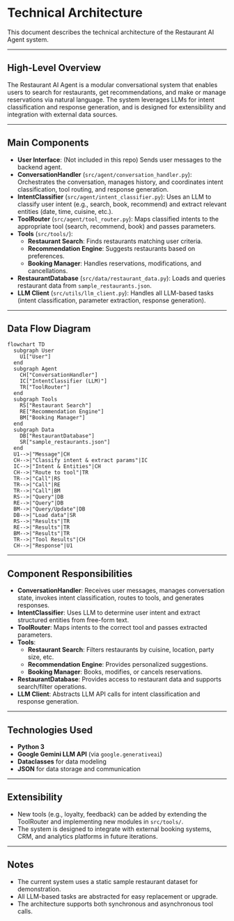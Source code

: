 # Technical Architecture

This document describes the technical architecture of the Restaurant AI Agent system.

---

## High-Level Overview

The Restaurant AI Agent is a modular conversational system that enables users to search for restaurants, get recommendations, and make or manage reservations via natural language. The system leverages LLMs for intent classification and response generation, and is designed for extensibility and integration with external data sources.

---

## Main Components

- **User Interface**: (Not included in this repo) Sends user messages to the backend agent.
- **ConversationHandler** (`src/agent/conversation_handler.py`): Orchestrates the conversation, manages history, and coordinates intent classification, tool routing, and response generation.
- **IntentClassifier** (`src/agent/intent_classifier.py`): Uses an LLM to classify user intent (e.g., search, book, recommend) and extract relevant entities (date, time, cuisine, etc.).
- **ToolRouter** (`src/agent/tool_router.py`): Maps classified intents to the appropriate tool (search, recommend, book) and passes parameters.
- **Tools** (`src/tools/`):
  - **Restaurant Search**: Finds restaurants matching user criteria.
  - **Recommendation Engine**: Suggests restaurants based on preferences.
  - **Booking Manager**: Handles reservations, modifications, and cancellations.
- **RestaurantDatabase** (`src/data/restaurant_data.py`): Loads and queries restaurant data from `sample_restaurants.json`.
- **LLM Client** (`src/utils/llm_client.py`): Handles all LLM-based tasks (intent classification, parameter extraction, response generation).

---

## Data Flow Diagram

```mermaid
flowchart TD
  subgraph User
    U1["User"]
  end
  subgraph Agent
    CH["ConversationHandler"]
    IC["IntentClassifier (LLM)"]
    TR["ToolRouter"]
  end
  subgraph Tools
    RS["Restaurant Search"]
    RE["Recommendation Engine"]
    BM["Booking Manager"]
  end
  subgraph Data
    DB["RestaurantDatabase"]
    SR["sample_restaurants.json"]
  end
  U1-->|"Message"|CH
  CH-->|"Classify intent & extract params"|IC
  IC-->|"Intent & Entities"|CH
  CH-->|"Route to tool"|TR
  TR-->|"Call"|RS
  TR-->|"Call"|RE
  TR-->|"Call"|BM
  RS-->|"Query"|DB
  RE-->|"Query"|DB
  BM-->|"Query/Update"|DB
  DB-->|"Load data"|SR
  RS-->|"Results"|TR
  RE-->|"Results"|TR
  BM-->|"Results"|TR
  TR-->|"Tool Results"|CH
  CH-->|"Response"|U1
```

---

## Component Responsibilities

- **ConversationHandler**: Receives user messages, manages conversation state, invokes intent classification, routes to tools, and generates responses.
- **IntentClassifier**: Uses LLM to determine user intent and extract structured entities from free-form text.
- **ToolRouter**: Maps intents to the correct tool and passes extracted parameters.
- **Tools**:
  - **Restaurant Search**: Filters restaurants by cuisine, location, party size, etc.
  - **Recommendation Engine**: Provides personalized suggestions.
  - **Booking Manager**: Books, modifies, or cancels reservations.
- **RestaurantDatabase**: Provides access to restaurant data and supports search/filter operations.
- **LLM Client**: Abstracts LLM API calls for intent classification and response generation.

---

## Technologies Used

- **Python 3**
- **Google Gemini LLM API** (via `google.generativeai`)
- **Dataclasses** for data modeling
- **JSON** for data storage and communication

---

## Extensibility

- New tools (e.g., loyalty, feedback) can be added by extending the ToolRouter and implementing new modules in `src/tools/`.
- The system is designed to integrate with external booking systems, CRM, and analytics platforms in future iterations.

---

## Notes
- The current system uses a static sample restaurant dataset for demonstration.
- All LLM-based tasks are abstracted for easy replacement or upgrade.
- The architecture supports both synchronous and asynchronous tool calls.
